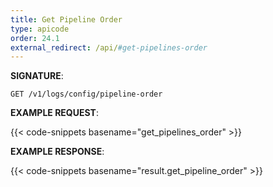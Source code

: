 ```yaml
---
title: Get Pipeline Order
type: apicode
order: 24.1
external_redirect: /api/#get-pipelines-order
---
```



**SIGNATURE**:


`GET /v1/logs/config/pipeline-order`


**EXAMPLE REQUEST**:

{{< code-snippets basename="get_pipelines_order" >}}


**EXAMPLE RESPONSE**:

{{< code-snippets basename="result.get_pipeline_order" >}}
